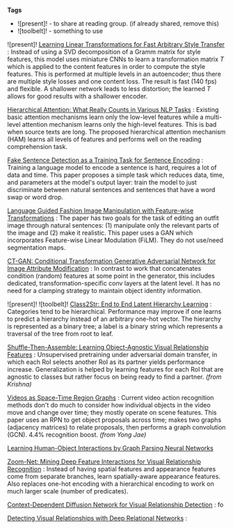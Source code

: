 **Tags**
- ![present]! - to share at reading group. (if already shared, remove this)
- ![toolbelt]! - something to use

![present]! [Learning Linear Transformations for Fast Arbitrary Style Transfer](https://arxiv.org/pdf/1808.04537.pdf)
: Instead of using a SVD decomposition of a Gramm matrix for style features, this model uses miniature CNNs to learn a transformation matrix $T$ which is applied to the content features in order to compute the style features. This is performed at multiple levels in an autoencoder; thus there are multiple style losses and one content loss. The result is fast (140 fps) and flexible. A shallower network leads to less distortion; the learned $T$ allows for good results with a shallower encoder.

[Hierarchical Attention: What Really Counts in Various NLP Tasks](https://arxiv.org/pdf/1808.03728.pdf)
: Existing basic attention mechanisms learn only the low-level features while a multi-level attention mechanism learns only the high-level features. This is bad when source texts are long. The proposed hierarchical attention mechanism (HAM) learns all levels of features and performs well on the reading comprehension task.

[Fake Sentence Detection as a Training Task for Sentence Encoding](https://arxiv.org/pdf/1808.03840.pdf)
: Training a language model to encode a sentence is hard, requires a lot of data and time. This paper proposes a simple task which reduces data, time, and parameters at the model's output layer: train the model to just discriminate between natural sentences and sentences that have a word swap or word drop.

[Language Guided Fashion Image Manipulation with Feature-wise Transformations](https://arxiv.org/pdf/1808.04000.pdf)
: The paper has two goals for the task of editing an outfit image through natural sentences: (1) manipulate only the relevant parts of the image and (2) make it realistic. This paper uses a GAN which incorporates Feature-wise Linear Modulation (FiLM). They do not use/need segmentation maps.

[CT-GAN: Conditional Transformation Generative Adversarial Network for Image Attribute Modification](https://arxiv.org/pdf/1807.04812.pdf)
: In contrast to work that concatenates condition (random) features at some point in the generator, this includes dedicated, transformation-specific conv layers at the latent level. It has no need for a clamping strategy to maintain object identity information.

![present]! ![toolbelt]! [Class2Str: End to End Latent Hierarchy Learning](https://arxiv.org/pdf/1808.06675.pdf)
: Categories tend to be hierarchical. Performance may improve if one learns to predict a hierarchy instead of an arbitrary one-hot vector. The hierarchy is represented as a binary tree; a label is a binary string which represents a traversal of the tree from root to leaf.

[Shuffle-Then-Assemble: Learning Object-Agnostic Visual Relationship Features](https://arxiv.org/pdf/1808.00171.pdf)
: Unsupervised pretraining under adversarial domain transfer, in which each RoI selects another RoI as its partner yields performance increase. Generalization is helped by learning features for each RoI that are agnostic to classes but rather focus on being ready to find a partner. *(from Krishna)*

[Videos as Space-Time Region Graphs]([https://arxiv.org/abs/1806.01810](https://arxiv.org/abs/1806.01810))
: Current video action recognition methods don't do much to consider how individual objects in the video move and change over time; they mostly operate on scene features. This paper uses an RPN to get object proposals across time; makes two graphs (adjacency matrices) to relate proposals, then performs a graph convolution (GCN). 4.4% recognition boost. *(from Yong Jae)*

[Learning Human-Object Interactions by Graph Parsing Neural Networks](https://arxiv.org/pdf/1808.07962.pdf)


[Zoom-Net: Mining Deep Feature Interactions for Visual Relationship Recognition](https://arxiv.org/pdf/1807.04979.pdf)
: Instead of having spatial features and appearance features come from separate branches, learn spatially-aware appearance features. Also replaces one-hot encoding with a hierarchical encoding to work on much larger scale (number of predicates).

[Context-Dependent Diffusion Network for Visual Relationship Detection](https://arxiv.org/abs/1809.06213)
: fo

[Detecting Visual Relationships with Deep Relational Networks](http://openaccess.thecvf.com/content_cvpr_2017/papers/Dai_Detecting_Visual_Relationships_CVPR_2017_paper.pdf)
:
<!--stackedit_data:
eyJoaXN0b3J5IjpbMTExMzI3NzQzMSwtMTYzOTAxODM3Nl19
-->